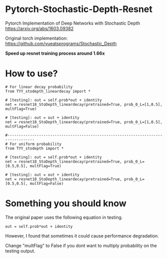 # Pytorch-Stochastic-Depth-Resnet
Pytorch Implementation of Deep Networks with Stochastic Depth https://arxiv.org/abs/1603.09382

Original torch implementation: https://github.com/yueatsprograms/Stochastic_Depth

**Speed up resnet training process around 1.66x**

# How to use?
```
# For linear decay probability
from TYY_stodepth_lineardecay import *

# [testing]: out = self.prob*out + identity
net = resnet18_StoDepth_lineardecay(pretrained=True, prob_0_L=[1,0.5], multFlag=True) 

# [testing]: out = out + identity
net = resnet18_StoDepth_lineardecay(pretrained=True, prob_0_L=[1,0.5], multFlag=False) 

#----------------------------------------------------------------------------------
# For uniform probability
from TYY_stodepth import *

# [testing]: out = self.prob*out + identity
net = resnet18_StoDepth_lineardecay(pretrained=True, prob_0_L=[0.5,0.5], multFlag=True)

# [testing]: out = out + identity
net = resnet18_StoDepth_lineardecay(pretrained=True, prob_0_L=[0.5,0.5], multFlag=False)
```

# Something you should know
The original paper uses the following equation in testing.
```
out = self.prob*out + identity
```
However, I found that sometimes it could cause performance degradation.

Change "multFlag" to False if you dont want to multiply probability on the testing output.
